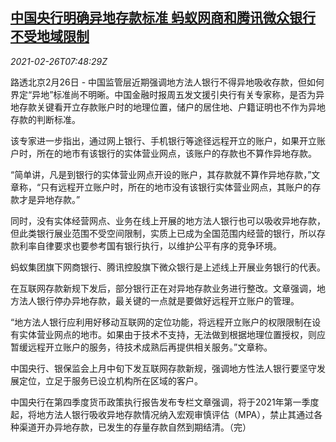 <!--1614327817000-->
[中国央行明确异地存款标准 蚂蚁网商和腾讯微众银行不受地域限制](https://cn.reuters.com/article/pboc-deposits-rules-0226-fri-idCNKBS2AQ0T2)
------

<div><i>2021-02-26T07:48:29Z</i></div><p>路透北京2月26日 - 中国监管层近期强调地方法人银行不得异地吸收存款，但如何界定“异地”标准尚不明晰。中国金融时报周五发文援引央行有关专家称，是否为异地存款关键看开立存款账户时的地理位置，储户的居住地、户籍证明也不作为异地存款的判断标准。</p><p>该专家进一步指出，通过网上银行、手机银行等途径远程开立的账户，如果开立账户时，所在的地市有该银行的实体营业网点，该账户的存款也不算作异地存款。</p><p>“简单讲，凡是到银行的实体营业网点开设的账户，其存款就不算作异地存款，”文章称，“只有远程开立账户时，所在的地市没有该银行实体营业网点，其账户的存款才是异地存款。”</p><p>同时，没有实体经营网点、业务在线上开展的地方法人银行也可以吸收异地存款，但此类银行展业范围不受空间限制，实质上已成为全国范围内经营的银行，所以存款利率自律要求也要参考国有银行执行，以维护公平有序的竞争环境。</p><p>蚂蚁集团旗下网商银行、腾讯控股旗下微众银行是上述线上开展业务银行的代表。</p><p>在互联网存款新规下发后，部分银行正在对异地存款业务进行整改。文章强调，地方法人银行停办异地存款，最关键的一点就是要做好远程开立账户的管理。</p><p>“地方法人银行应利用好移动互联网的定位功能，将远程开立账户的权限限制在设有实体营业网点的地市。如果由于技术不支持，无法做到根据地理位置授权，则应暂缓远程开立账户的服务，待技术成熟后再提供相关服务。”文章称。</p><p>中国央行、银保监会上月中旬下发互联网存款新规，强调地方性法人银行要坚守发展定位，立足于服务已设立机构所在区域的客户。</p><p>中国央行在第四季度货币政策执行报告发布专栏文章强调，将于2021年第一季度起，将地方法人银行吸收异地存款情况纳入宏观审慎评估（MPA），禁止其通过各种渠道开办异地存款，已发生的存量存款自然到期结清。（完）</p>

